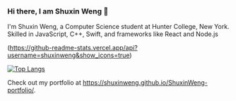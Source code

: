 ### Hi there, I am Shuxin Weng 👋

I'm Shuxin Weng, a Computer Science student at Hunter College, New York. Skilled in JavaScript, C++, Swift, and frameworks like React and Node.js

(https://github-readme-stats.vercel.app/api?username=shuxinweng&show_icons=true)

[![Top Langs](https://github-readme-stats.vercel.app/api/top-langs/?username=shuxinweng&layout=donut-vertical)](https://github.com/anuraghazra/github-readme-stats)

Check out my portfolio at https://shuxinweng.github.io/ShuxinWeng-portfolio/.


